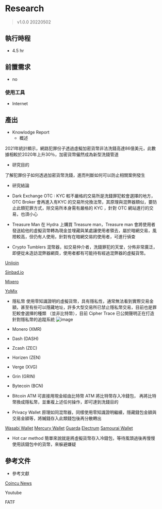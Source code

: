 # Research
> v1.0.0 20220502
## 執行時程
- 4.5 hr

## 前置需求
- no
### 使用工具
- Internet

## 產出
- Knowlodge Report
  - 概述
  
 2021年統計顯示，網路犯罪份子透過虛擬加密貨幣非法洗錢高達86億美元，此數據相較於2020年上升30％，加密貨幣儼然成為新型洗錢管道
 
  - 研究目的
  
 了解犯罪份子如何透過加密貨幣洗錢，進而判斷如何可以防止相關案例發生
  
  - 研究結論
  
- Dark Exchange
OTC : KYC 較不嚴格的交易所是洗錢罪犯較會選擇的地方，OTC Broker 會再進入有KYC 的交易所兌換法幣，其原理與混弊器類似，要防止此類犯罪方式，除交易所本身需有嚴格的 KYC ，針對 OTC 網站進行的交易，也須小心

- Treasure Man
在 Hydra 上購買 Treasure man，Treasure man 會將使用者發送給他的虛擬貨幣轉為現金並埋藏與某處讓使用者領去，屬於暗網交易，風險較高，但仍有人使用，針對有在暗網交易的使用者，可進行偵查

- Crypto Tumblers
混幣器，如交易仲介者，洗錢罪犯的天堂，分佈非常廣泛，即便從未造訪混弊器網頁，使用者都有可能持有經過混弊器的虛擬貨幣。

[Unijoin](https://unijoin.io/?ref=HvMAf5b)

[Sinbad.io](https://sinbad.io/en)

[Mixero](https://mixero.io)

[YoMix](https://yomix.io/zh)


- 隱私幣
使用零知識證明的虛擬貨幣，具有隱私性，通常無法看到實際交易金額，甚至有些可以隱藏地址，許多大型交易所已禁止隱私幣交易，目前也是罪犯較會選擇的種類 （並非比特幣），目前 Cipher Trace 已公開聲明正在打造針對隱私幣的追蹤系統
![image](https://user-images.githubusercontent.com/98379087/234823377-3583089c-8a1b-4090-9daa-d8ce2b0b64a8.jpeg)
- Monero (XMR)
- Dash (DASH)
- Zcash (ZEC)
- Horizen (ZEN)
- Verge (XVG)
- Grin (GRIN)
- Bytecoin (BCN)

- Bitcoin ATM
可直接用現金經由比特幣 ATM 將比特幣存入冷錢包， 再將比特幣換成隱私幣，並重複上述任何操作，即可達到洗錢目的

- Privacy Wallet
原理如同混幣器，同樣使用零知識證明繼續，隱藏錢包金額與交易金額等，將贓錢存入此類錢包後再分散轉出


[Wasabi Wallet](https://wasabiwallet.io)
[Mercury Wallet](https://mercurywallet.com)
[Guarda](https://guarda.com)
[Electrum](https://electrum.org/#home)
[Samourai Wallet](https://samouraiwallet.com)

- Hot car method
簡單來說就是將虛擬貨幣存入冷錢包，等待風頭過後再慢慢使用該錢包中的貨幣，來躲避嫌疑
  
  

## 參考文件
- 參考文獻

[Coincu News](https://news.coincu.com/57201-the-days-of-privacy-coins-have-arrived-with-13-tokens-rising-by-double-digits/)

Youtube

FATF
